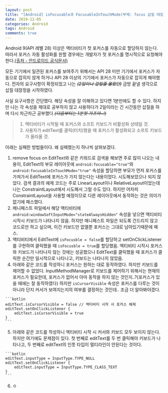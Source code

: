 ```yaml
---
layout: post
title: "[Android] isFocusable과 FocusableInTouchMode(부제: focus 삽질 대장정)"
date: 2019-12-05
categories: Android
tags: Android
comments: true
---
```


Android 9(API 레벨 28) 이상은 액티비티가 첫 포커스를 자동으로 할당하지 않는다. 따라서 포커스 자동 활성화를 원할 경우에는 개발자가 첫 포커스를 명시적으로 요청해야 한다.[(출처 - 안드로이드 공식문서)](https://developer.android.com/guide/topics/ui/ui-events?hl=ko#HandlingFocus)

모든 기기에서 일관된 포커스를 보여주기 위해서는 API 28 미만 기기에서 포커스가 자동으로 잡히지 않게 하거나 API 28 이상의 기기에서 포커스가 자동으로 잡히게 해야했다. 전자의 요구사항이 확정되었고 나는 ~~*(2일이나 걸릴줄 몰랐던)*~~ 금방 끝낼 생각으로 삽질 대장정을 시작하였다. 

사실 요구사항은 간단했다. 해당 속성을 잘 이해하고 있다면 1분만에도 할 수 있다. 하지만 나는 각 속성을 제대로 공부하지 않고 사용하다가 2일이라는 긴 시간동안 삽질을 하며 다시 차근차근 공부했다.~~*(다음부터는 1분컷 가즈아~!)*~~
> 1. 액티비티가 시작될 때 포커스와 소프트 키보드가 비활성화 상태일 것.
> 2. 사용자가 editText를 클릭(터치)했을 때 포커스가 활성화되고 소프트 키보드가 올라올 것.

아래는 실패한 방법들이다. 왜 실패했는지 하나씩 살펴보겠다.
  1. remove focus on EditText와 같은 키워드로 검색을 해보면 주로 많이 나오는 내용이, EditText의 부모 레이아웃에 `android:focusable="true"`와 `android:focusableInTouchMode="true"` 속성을 할당하면 부모가 먼저 포커스를 가져가서 EditText에 포커스가 가지 않는다는 내용이었다. 시도해보았으나 되지 않았다. 검색 결과의 예제 코드는 주로 LinearLayout이나 RelativeLayout이었는데 나는 ConstraintLayout에서 시도해서 그럴 수도 있다. 하지만 어차피 ConstraintLayout을 사용할 예정이므로 다른 레이아웃에서 동작하는 것은 의미가 없기에 패스했다.
  2. 메니페스트 파일에서 해당 액티비티에 `android:windowSoftInputMode="stateAlwaysHidden"` 속성을 넣으면 액티비티 시작시 키보드가 나타나지 않음. 하지만 매니페스트 파일은 되도록 건드리지 않고 코드로만 하고 싶으며, 이건 키보드만 없앨뿐 포커스는 그대로 남아있기때문에 패스.
  3. 액티비티에서 EditText에 `isFocusble = false`를 할당하고 setOnClickListener를 구현하여 클릭했을 때 `isFocusble = true`를 할당했음. 액티비티 시작시 포커스와 키보드가 나타나지 않는 것에는 성공했으나 EditText를 클릭했을 때 포커스가 클릭한 순간만 일시적으로 나타나고, 키보드는 나타나지 않았음.
  4. 아래와 같은 코드를 작성하니 포커스는 원하는 대로 동작하였다. 하지만 키보드를 제어할 수 없었다. InputMethodManager로 키보드를 제어하기 위해서는 현재의 포커스가 필요한데, 포커스가 없어서 아마 동작을 하지 않는 것인지..?(포커스가 있을 때에는 잘 동작하였다) 하지만 `isCursorVisible` 속성은 포커스를 다루는 것이 아니라 단지 커서가 보여지는지의 여부를 결정하는 것인데.. 조금 더 알아봐야겠다.

    ```kotlin
    editText.isCursorVisible = false // 액티비티 시작 시 포커스 해제
    editText.setOnClickListener {
        editText.isCursorVisible = true
    }
    ```
  5. 아래와 같은 코드를 작성하니 액티비티 시작 시 커서와 키보드 모두 보이지 않는다. 하지만 여기에도 문제점이 있다. 첫 번째로 editText를 두 번 클릭해야 키보드가 나타나고, 두 번째로 editText의 인풋 타입이 멀티라인이 안된다는 것이다.
    
    ```kotlin
    editText.inputType = InputType.TYPE_NULL
    editText.setOnClickListener {
        editText.inputType = InputType.TYPE_CLASS_TEXT
    }
    ```
  6. ㅇ